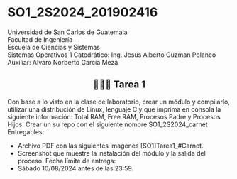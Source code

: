 # SO1_2S2024_201902416

Universidad de San Carlos de Guatemala  
Facultad de Ingeniería  
Escuela de Ciencias y Sistemas  
Sistemas Operativos 1 
Catedrático: Ing. Jesus Alberto Guzman Polanco
Auxiliar: Alvaro Norberto Garcia Meza

##  <div align="center"> 👨🏻‍💻 Tarea 1
Con base a lo visto en la clase de laboratorio, crear un módulo y compilarlo, utilizar una distribución de Linux, lenguaje C y que imprima en consola la siguiente información: 
Total
RAM, 
Free RAM, 
Procesos Padre y Procesos Hijos.
Crear un su repo con el siguiente nombre SO1_2S2024_carnet
Entregables:
- Archivo PDF con las siguientes imagenes [SO1]Tarea1_#Carnet.
- Screenshot que muestre la instalación del módulo y la salida del proceso.
Fecha límite de entrega:
- Sábado 10/08/2024 antes de las 23:59.


